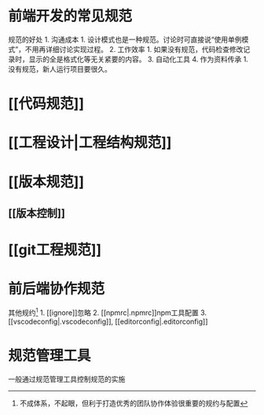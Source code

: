 # 前端开发的常见规范
规范的好处
	1. 沟通成本
		1. 设计模式也是一种规范。讨论时可直接说“使用单例模式”，不用再详细讨论实现过程。
	2. 工作效率
		1. 如果没有规范，代码检查修改记录时，显示的全是格式化等无关紧要的内容。
	3. 自动化工具
	4. 作为资料传承
		1. 没有规范，新人运行项目要很久。
# [[代码规范]] 

# [[工程设计|工程结构规范]] 

# [[版本规范]] 
## [[版本控制]] 

# [[git工程规范]] 
# 前后端协作规范
其他规约[^1] 
	1. [[ignore]]忽略
	2. [[npmrc|.npmrc]]npm工具配置
	3. [[vscodeconfig|.vscodeconfig]], [[editorconfig|.editorconfig]] 


# 规范管理工具
一般通过规范管理工具控制规范的实施

[^1]: 不成体系，不起眼，但利于打造优秀的团队协作体验很重要的规约与配置